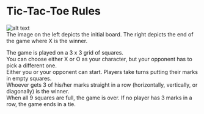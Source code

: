 # Tic-Tac-Toe Rules

![alt text](https://mathworld.wolfram.com/images/eps-gif/Tic-Tac-Toe_600.gif) <br />
The image on the left depicts the initial board. The right depicts the end of the game where X is the winner.

The game is played on a 3 x 3 grid of squares. <br/>
You can choose either X or O as your character, but your opponent has to pick a different one. <br/>
Either you or your opponent can start. Players take turns putting their marks in empty squares. <br/>
Whoever gets 3 of his/her marks straight in a row (horizontally, vertically, or diagonally) is the winner. <br/>
When all 9 squares are full, the game is over. If no player has 3 marks in a row, the game ends in a tie. <br/>
